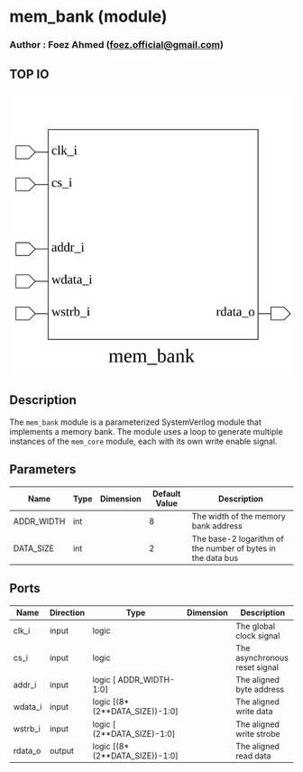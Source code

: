 # mem_bank (module)

### Author : Foez Ahmed (foez.official@gmail.com)

## TOP IO
<img src="./mem_bank_top.svg">

## Description

The `mem_bank` module is a parameterized SystemVerilog module that implements a memory bank. The
module uses a loop to generate multiple instances of the `mem_core` module, each with its own write
enable signal.

## Parameters
|Name|Type|Dimension|Default Value|Description|
|-|-|-|-|-|
|ADDR_WIDTH|int||8| The width of the memory bank address|
|DATA_SIZE|int||2| The base-2 logarithm of the number of bytes in the data bus|

## Ports
|Name|Direction|Type|Dimension|Description|
|-|-|-|-|-|
|clk_i|input|logic||The global clock signal|
|cs_i|input|logic||The asynchronous reset signal|
|addr_i|input|logic [ ADDR_WIDTH-1:0]||The aligned byte address|
|wdata_i|input|logic [(8*(2**DATA_SIZE))-1:0]||The aligned write data|
|wstrb_i|input|logic [ (2**DATA_SIZE)-1:0]||The aligned write strobe|
|rdata_o|output|logic [(8*(2**DATA_SIZE))-1:0]||The aligned read data|
